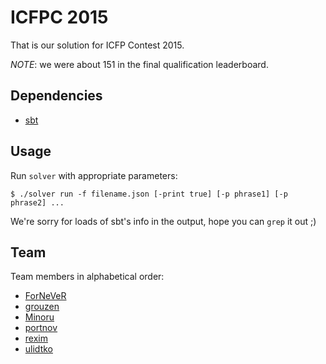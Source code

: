 ICFPC 2015
==========

That is our solution for ICFP Contest 2015.

_NOTE_: we were about 151 in the final qualification leaderboard.

Dependencies
------------

* [sbt][]

[sbt]: http://www.scala-sbt.org/

Usage
-----

Run `solver` with appropriate parameters:

```
$ ./solver run -f filename.json [-print true] [-p phrase1] [-p phrase2] ...
```

We're sorry for loads of sbt's info in the output, hope you can `grep` it out ;)

Team
----
Team members in alphabetical order:

- [ForNeVeR][fornever]
- [grouzen][]
- [Minoru][minoru]
- [portnov][]
- [rexim][]
- [ulidtko][]

[fornever]: https://github.com/ForNeVeR
[grouzen]: https://github.com/grouzen
[minoru]: https://github.com/Minoru
[portnov]: https://github.com/portnov
[rexim]: https://github.com/rexim
[ulidtko]: https://github.com/ulidtko
